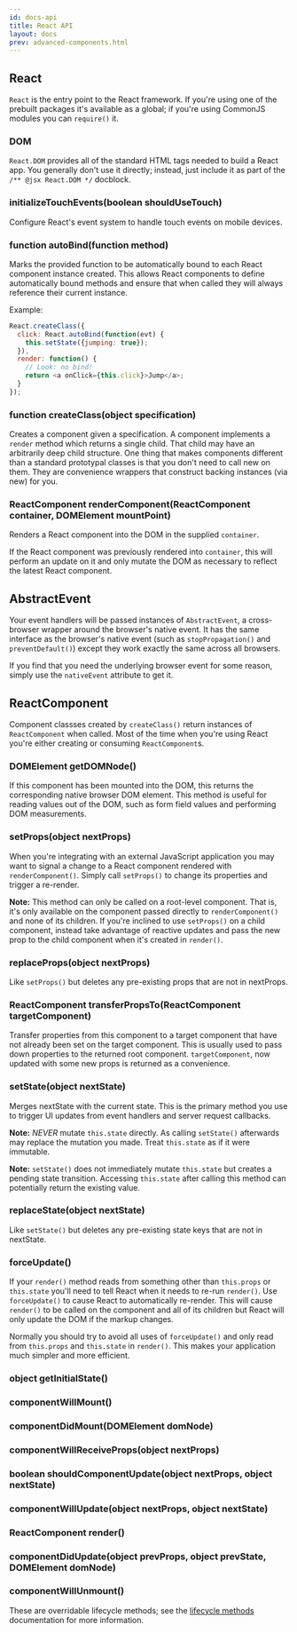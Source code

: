 ```yaml
---
id: docs-api
title: React API
layout: docs
prev: advanced-components.html
---
```


## React

`React` is the entry point to the React framework. If you're using one of the prebuilt packages it's available as a global; if you're using CommonJS modules you can `require()` it.

### DOM

`React.DOM` provides all of the standard HTML tags needed to build a React app. You generally don't use it directly; instead, just include it as part of the `/** @jsx React.DOM */` docblock.

### initializeTouchEvents(boolean shouldUseTouch)

Configure React's event system to handle touch events on mobile devices.

### function autoBind(function method)

Marks the provided function to be automatically bound to each React component instance created. This allows React components to define automatically bound methods and ensure that when called they will always reference their current instance.

Example:

```javascript
React.createClass({
  click: React.autoBind(function(evt) {
    this.setState({jumping: true});
  }),
  render: function() {
    // Look: no bind!
    return <a onClick={this.click}>Jump</a>;
  }
});
```

### function createClass(object specification)

Creates a component given a specification. A component implements a `render` method which returns a single child. That child may have an arbitrarily deep child structure. One thing that makes components different than a standard prototypal classes is that you don't need to call new on them. They are convenience wrappers that construct backing instances (via new) for you.

### ReactComponent renderComponent(ReactComponent container, DOMElement mountPoint)

Renders a React component into the DOM in the supplied `container`.

If the React component was previously rendered into `container`, this will perform an update on it and only mutate the DOM as necessary to reflect the latest React component.

## AbstractEvent

Your event handlers will be passed instances of `AbstractEvent`, a cross-browser wrapper around the browser's native event. It has the same interface as the browser's native event (such as `stopPropagation()` and `preventDefault()`) except they work exactly the same across all browsers.

If you find that you need the underlying browser event for some reason, simply use the `nativeEvent` attribute to get it.

## ReactComponent

Component classses created by `createClass()` return instances of `ReactComponent` when called. Most of the time when you're using React you're either creating or consuming `ReactComponent`s.

### DOMElement getDOMNode()

If this component has been mounted into the DOM, this returns the corresponding native browser DOM element. This method is useful for reading values out of the DOM, such as form field values and performing DOM measurements.

### setProps(object nextProps)

When you're integrating with an external JavaScript application you may want to signal a change to a React component rendered with `renderComponent()`. Simply call `setProps()` to change its properties and trigger a re-render.

**Note:** This method can only be called on a root-level component. That is, it's only available on the component passed directly to `renderComponent()` and none of its children. If you're inclined to use `setProps()` on a child component, instead take advantage of reactive updates and pass the new prop to the child component when it's created in `render()`.

### replaceProps(object nextProps)

Like `setProps()` but deletes any pre-existing props that are not in nextProps.

### ReactComponent transferPropsTo(ReactComponent targetComponent)

Transfer properties from this component to a target component that have not already been set on the target component. This is usually used to pass down properties to the returned root component. `targetComponent`, now updated with some new props is returned as a convenience.

### setState(object nextState)

Merges nextState with the current state. This is the primary method you use to trigger UI updates from event handlers and server request callbacks.

**Note:** *NEVER* mutate `this.state` directly. As calling `setState()` afterwards may replace the mutation you made. Treat `this.state` as if it were immutable.

**Note:** `setState()` does not immediately mutate `this.state` but creates a pending state transition. Accessing `this.state` after calling this method can potentially return the existing value.

### replaceState(object nextState)

Like `setState()` but deletes any pre-existing state keys that are not in nextState.

### forceUpdate()

If your `render()` method reads from something other than `this.props` or `this.state` you'll need to tell React when it needs to re-run `render()`. Use `forceUpdate()` to cause React to automatically re-render. This will cause `render()` to be called on the component and all of its children but React will only update the DOM if the markup changes.

Normally you should try to avoid all uses of `forceUpdate()` and only read from `this.props` and `this.state` in `render()`. This makes your application much simpler and more efficient.

### object getInitialState()
### componentWillMount()
### componentDidMount(DOMElement domNode)
### componentWillReceiveProps(object nextProps)
### boolean shouldComponentUpdate(object nextProps, object nextState)
### componentWillUpdate(object nextProps, object nextState)
### ReactComponent render()
### componentDidUpdate(object prevProps, object prevState, DOMElement domNode)
### componentWillUnmount()

These are overridable lifecycle methods; see the [lifecycle methods](lifecycle.html) documentation for more information.
